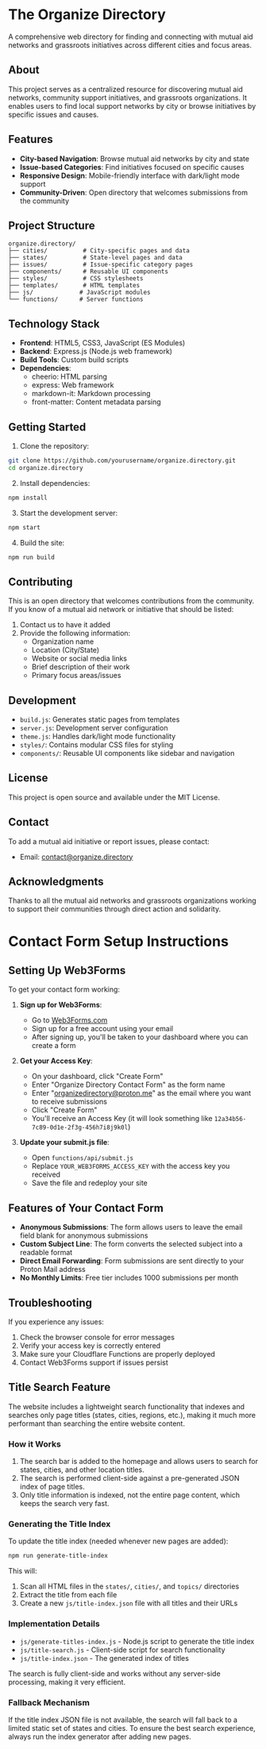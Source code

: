 # The Organize Directory

A comprehensive web directory for finding and connecting with mutual aid networks and grassroots initiatives across different cities and focus areas.

## About

This project serves as a centralized resource for discovering mutual aid networks, community support initiatives, and grassroots organizations. It enables users to find local support networks by city or browse initiatives by specific issues and causes.

## Features

- **City-based Navigation**: Browse mutual aid networks by city and state
- **Issue-based Categories**: Find initiatives focused on specific causes
- **Responsive Design**: Mobile-friendly interface with dark/light mode support
- **Community-Driven**: Open directory that welcomes submissions from the community

## Project Structure

```
organize.directory/
├── cities/          # City-specific pages and data
├── states/          # State-level pages and data
├── issues/          # Issue-specific category pages
├── components/      # Reusable UI components
├── styles/          # CSS stylesheets
├── templates/       # HTML templates
├── js/             # JavaScript modules
└── functions/      # Server functions
```

## Technology Stack

- **Frontend**: HTML5, CSS3, JavaScript (ES Modules)
- **Backend**: Express.js (Node.js web framework)
- **Build Tools**: Custom build scripts
- **Dependencies**:
     - cheerio: HTML parsing
     - express: Web framework
     - markdown-it: Markdown processing
     - front-matter: Content metadata parsing

## Getting Started

1. Clone the repository:

```bash
git clone https://github.com/yourusername/organize.directory.git
cd organize.directory
```

2. Install dependencies:

```bash
npm install
```

3. Start the development server:

```bash
npm start
```

4. Build the site:

```bash
npm run build
```

## Contributing

This is an open directory that welcomes contributions from the community. If you know of a mutual aid network or initiative that should be listed:

1. Contact us to have it added
2. Provide the following information:
     - Organization name
     - Location (City/State)
     - Website or social media links
     - Brief description of their work
     - Primary focus areas/issues

## Development

- `build.js`: Generates static pages from templates
- `server.js`: Development server configuration
- `theme.js`: Handles dark/light mode functionality
- `styles/`: Contains modular CSS files for styling
- `components/`: Reusable UI components like sidebar and navigation

## License

This project is open source and available under the MIT License.

## Contact

To add a mutual aid initiative or report issues, please contact:

- Email: contact@organize.directory

## Acknowledgments

Thanks to all the mutual aid networks and grassroots organizations working to support their communities through direct action and solidarity.

# Contact Form Setup Instructions

## Setting Up Web3Forms

To get your contact form working:

1. **Sign up for Web3Forms**:

     - Go to [Web3Forms.com](https://web3forms.com/)
     - Sign up for a free account using your email
     - After signing up, you'll be taken to your dashboard where you can create a form

2. **Get your Access Key**:

     - On your dashboard, click "Create Form"
     - Enter "Organize Directory Contact Form" as the form name
     - Enter "organizedirectory@proton.me" as the email where you want to receive submissions
     - Click "Create Form"
     - You'll receive an Access Key (it will look something like `12a34b56-7c89-0d1e-2f3g-456h7i8j9k0l`)

3. **Update your submit.js file**:
     - Open `functions/api/submit.js`
     - Replace `YOUR_WEB3FORMS_ACCESS_KEY` with the access key you received
     - Save the file and redeploy your site

## Features of Your Contact Form

- **Anonymous Submissions**: The form allows users to leave the email field blank for anonymous submissions
- **Custom Subject Line**: The form converts the selected subject into a readable format
- **Direct Email Forwarding**: Form submissions are sent directly to your Proton Mail address
- **No Monthly Limits**: Free tier includes 1000 submissions per month

## Troubleshooting

If you experience any issues:

1. Check the browser console for error messages
2. Verify your access key is correctly entered
3. Make sure your Cloudflare Functions are properly deployed
4. Contact Web3Forms support if issues persist

## Title Search Feature

The website includes a lightweight search functionality that indexes and searches only page titles (states, cities, regions, etc.), making it much more performant than searching the entire website content.

### How it Works

1. The search bar is added to the homepage and allows users to search for states, cities, and other location titles.
2. The search is performed client-side against a pre-generated JSON index of page titles.
3. Only title information is indexed, not the entire page content, which keeps the search very fast.

### Generating the Title Index

To update the title index (needed whenever new pages are added):

```bash
npm run generate-title-index
```

This will:

1. Scan all HTML files in the `states/`, `cities/`, and `topics/` directories
2. Extract the title from each file
3. Create a new `js/title-index.json` file with all titles and their URLs

### Implementation Details

- `js/generate-titles-index.js` - Node.js script to generate the title index
- `js/title-search.js` - Client-side script for search functionality
- `js/title-index.json` - The generated index of titles

The search is fully client-side and works without any server-side processing, making it very efficient.

### Fallback Mechanism

If the title index JSON file is not available, the search will fall back to a limited static set of states and cities. To ensure the best search experience, always run the index generator after adding new pages.

